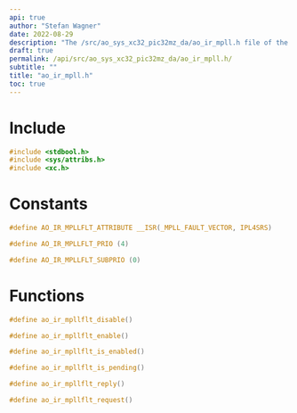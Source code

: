 ```yaml
---
api: true
author: "Stefan Wagner"
date: 2022-08-29
description: "The /src/ao_sys_xc32_pic32mz_da/ao_ir_mpll.h file of the ao real-time operating system."
draft: true
permalink: /api/src/ao_sys_xc32_pic32mz_da/ao_ir_mpll.h/
subtitle: ""
title: "ao_ir_mpll.h"
toc: true
---
```


# Include

```c
#include <stdbool.h>
#include <sys/attribs.h>
#include <xc.h>
```

# Constants

```c
#define AO_IR_MPLLFLT_ATTRIBUTE __ISR(_MPLL_FAULT_VECTOR, IPL4SRS)
```

```c
#define AO_IR_MPLLFLT_PRIO (4)
```

```c
#define AO_IR_MPLLFLT_SUBPRIO (0)
```

# Functions

```c
#define ao_ir_mpllflt_disable()
```

```c
#define ao_ir_mpllflt_enable()
```

```c
#define ao_ir_mpllflt_is_enabled()
```

```c
#define ao_ir_mpllflt_is_pending()
```

```c
#define ao_ir_mpllflt_reply()
```

```c
#define ao_ir_mpllflt_request()
```

